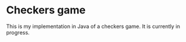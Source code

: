 # Checkers game

This is my implementation in Java of a checkers game. It is currently in progress.
